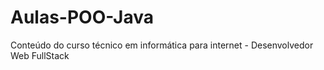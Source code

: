 # Aulas-POO-Java
Conteúdo do curso técnico em informática para internet - Desenvolvedor Web FullStack 
